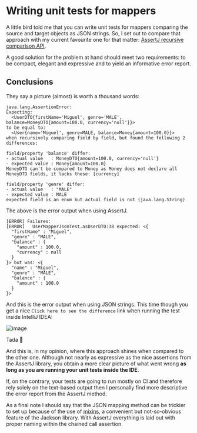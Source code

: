 # Writing unit tests for mappers

A little bird told me that you can write unit tests for mappers comparing the source and target objects as JSON strings. So, I set out to compare that approach with my current favourite one for that matter: [AssertJ recursive comparison API](https://assertj.github.io/doc/#assertj-core-recursive-comparison).

A good solution for the problem at hand should meet two requirements: to be compact, elegant and expressive and to yield an informative error report.

## Conclusions

They say a picture (almost) is worth a thousand words:

```
java.lang.AssertionError: 
Expecting:
  <UserDTO{firstName='Miguel', genre='MALE', balance=MoneyDTO{amount=100.0, currency='null'}}>
to be equal to:
  <User{name='Miguel', genre=MALE, balance=Money{amount=100.0}}>
when recursively comparing field by field, but found the following 2 differences:

field/property 'balance' differ:
- actual value   : MoneyDTO{amount=100.0, currency='null'}
- expected value : Money{amount=100.0}
MoneyDTO can't be compared to Money as Money does not declare all MoneyDTO fields, it lacks these: [currency]

field/property 'genre' differ:
- actual value   : "MALE"
- expected value : MALE
expected field is an enum but actual field is not (java.lang.String)
```

The above is the error output when using AssertJ.

```
[ERROR] Failures: 
[ERROR]   UserMapperJsonTest.asUserDTO:38 expected: <{
  "firstName" : "Miguel",
  "genre" : "MALE",
  "balance" : {
    "amount" : 100.0,
    "currency" : null
  }
}> but was: <{
  "name" : "Miguel",
  "genre" : "MALE",
  "balance" : {
    "amount" : 100.0
  }
}>
```

And this is the error output when using JSON strings. This time though you get a nice `Click here to see the difference` link when running the test inside IntelliJ IDEA:

![image](https://user-images.githubusercontent.com/43891734/98333957-20f6ca00-2002-11eb-8e69-72502ab60bd2.png)

Tada 🎉

And this is, in my opinion, where this approach shines when compared to the other one. Although not nearly as expressive as the nice assertions from the AssertJ library, you obtain a more clear picture of what went wrong **as long as you are running your unit tests inside the IDE**. 

If, on the contrary, your tests are going to run mostly on CI and therefore rely solely on the text-based output then I personally find more descriptive the error report from the AssertJ method.

As a final note I should say that the JSON mapping method can be trickier to set up because of the use of [mixins](https://medium.com/@shankar.ganesh.1234/jackson-mixin-a-simple-guide-to-a-powerful-feature-d984341dc9e2), a convenient but not-so-obvious feature of the Jackson library. With AssertJ everything is laid out with proper naming within the chained call assertion.